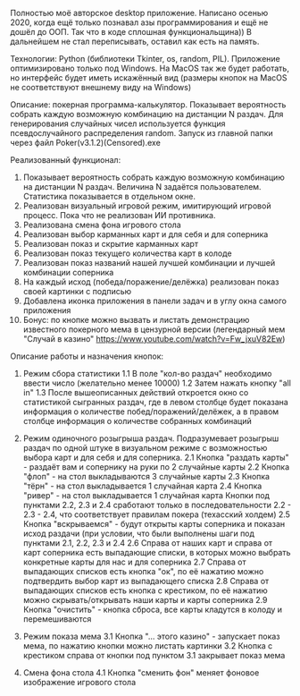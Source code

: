Полностью моё авторское desktop приложение. Написано осенью 2020, когда ещё только познавал азы программирования и ещё не дошёл до ООП. Так что в коде сплошная функциональщина)) В дальнейшем не стал переписывать, оставил как есть на память.

Технологии: Python (библиотеки Tkinter, os, random, PIL). 
Приложение оптимизировано только под Windows. На MacOS так же будет работать, но интерфейс будет иметь искажённый вид
(размеры кнопок на MacOS не соответствуют внешнему виду на Windows)

Описание: покерная программа-калькулятор. Показывает вероятность собрать каждую возможную комбинацию на дистанции N раздач.
Для генерирования случайных чисел используется функция псевдослучайного распределения random. Запуск из главной папки через файл Poker(v3.1.2)(Censored).exe

Реализованный функционал:
1) Показывает вероятность собрать каждую возможную комбинацию на дистанции N раздач. Величина N задаётся пользователем.
Статистика показывается в отдельном окне.
2) Реализован визуальный игровой режим, имитирующий игровой процесс. Пока что не реализован ИИ противника.
3) Реализована смена фона игрового стола
4) Реализован выбор карманных карт и для себя и для соперника
5) Реализован показ и скрытие карманных карт
6) Реализован показ текущего количества карт в колоде
7) Реализован показ названий нашей лучшей комбинации и лучшей комбинации соперника
8) На каждый исход (победа/поражение/делёжка) реализован показ своей картинки с подписью
9) Добавлена иконка приложения в панели задач и в углу окна самого приложения
10) Бонус: по кнопке можно вызвать и листать демонстрацию известного покерного мема в цензурной версии (легендарный мем "Случай в казино" https://www.youtube.com/watch?v=Fw_jxuV82Ew)

Описание работы и назначения кнопок:
1. Режим сбора статистики
1.1 В поле "кол-во раздач" необходимо ввести число (желательно менее 10000)
1.2 Затем нажать кнопку "all in"
1.3 После вышеописанных действий откроется окно со статистикой сыгранных раздач, где в левом столбце будет показана
информация о количестве побед/поражений/делёжек, а в правом столбце информация о количестве собранных комбинаций

2. Режим одиночного розыгрыша раздач. Подразумевает розыгрыш раздач по одной штуке в визуальном режиме с возможностью
выбора карт и для себя и для соперника.
2.1 Кнопка "раздать карты" - раздаёт вам и сопернику на руки по 2 случайные карты
2.2 Кнопка "флоп" - на стол выкладываются 3 случайные карты
2.3 Кнопка "тёрн" - на стол выкладывается 1 случайная карта
2.4 Кнопка "ривер" - на стол выкладывается 1 случайная карта
Кнопки под пунктами 2.2, 2.3 и 2.4 сработают только в последовательности 2.2 - 2.3 - 2.4, что соответствует правилам
покера (техасский холдем)
2.5 Кнопка "вскрываемся" - будут открыты карты соперника и показан исход раздачи (при условии, что были выполнены
шаги под пунктами 2.1, 2.2, 2.3 и 2.4
2.6 Справа от наших карт и справа от карт соперника есть выпадающие списки, в которых можно выбрать конкретные карты
для нас и для соперника
2.7 Справа от выпадающих списков есть кнопка "ок", по её нажатию можно подтвердить выбор карт из выпадающего списка
2.8 Справа от выпадающих списков есть кнопка с крестиком, по её нажатию можно скрывать/открывать наши карты и
карты соперника
2.9 Кнопка "очистить" - кнопка сброса, все карты кладутся в колоду и перемешиваются

3. Режим показа мема
3.1 Кнопка "... этого казино" - запускает показ мема, по нажатию кнопки можно листать картинки
3.2 Кнопка с крестиком справа от кнопки под пунктом 3.1 закрывает показ мема

4. Смена фона стола
4.1 Кнопка "сменить фон" меняет фоновое изображение игрового стола
